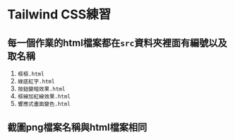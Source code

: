 # Tailwind CSS練習

## 每一個作業的html檔案都在`src`資料夾裡面有編號以及取名稱

1. `框框.html`
2. `綠底紅字.html`
3. `按鈕變暗效果.html`
4. `框線加紅線效果.html`
5. `響應式畫面變色.html`

## 截圖png檔案名稱與html檔案相同
